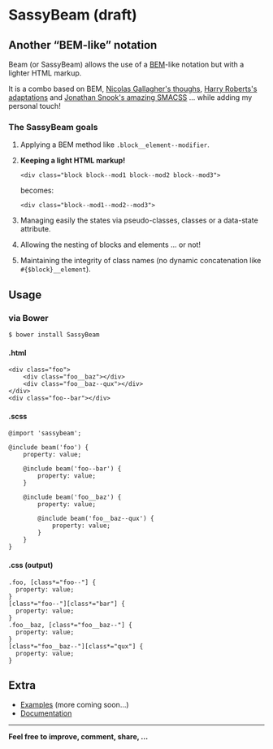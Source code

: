 # SassyBeam (draft)

## Another “BEM-like” notation

Beam (or SassyBeam) allows the use of a [BEM](http://bem.info/method/definitions/)-like notation but with a lighter HTML markup.

It is a combo based on BEM, [Nicolas Gallagher's thoughs](http://nicolasgallagher.com/about-html-semantics-front-end-architecture/), [Harry Roberts's adaptations](http://csswizardry.com/2013/01/mindbemding-getting-your-head-round-bem-syntax/) and [Jonathan Snook's amazing SMACSS](https://smacss.com/) … while adding my personal touch!

### The SassyBeam goals

1. Applying a BEM method like `.block__element--modifier`.
2. __Keeping a light HTML markup!__

    ```
    <div class="block block--mod1 block--mod2 block--mod3">
    ```
    becomes:
    ```
    <div class="block--mod1--mod2--mod3">
    ```
    
3. Managing easily the states via pseudo-classes, classes or a data-state attribute.
4. Allowing the nesting of blocks and elements … or not!
5. Maintaining the integrity of class names (no dynamic concatenation like `#{$block}__element`).

## Usage

### via Bower

```
$ bower install SassyBeam
```

#### .html

```
<div class="foo">
    <div class="foo__baz"></div>
    <div class="foo__baz--qux"></div>
</div>
<div class="foo--bar"></div>
```

#### .scss

```
@import 'sassybeam';

@include beam('foo') {
    property: value;

    @include beam('foo--bar') {
        property: value;
    }

    @include beam('foo__baz') {
        property: value;

        @include beam('foo__baz--qux') {
            property: value;
        }
    }
}
```

#### .css (output)

```
.foo, [class*="foo--"] {
  property: value;
}
[class*="foo--"][class*="bar"] {
  property: value;
}
.foo__baz, [class*="foo__baz--"] {
  property: value;
}
[class*="foo__baz--"][class*="qux"] {
  property: value;
}
```

## Extra

* [Examples](https://github.com/thierrymichel/SassyBeam/tree/master/examples) (more coming soon…)
* [Documentation](http://htmlpreview.github.io/?https://github.com/thierrymichel/SassyBeam/blob/master/docs/)

---

**Feel free to improve, comment, share, …**

